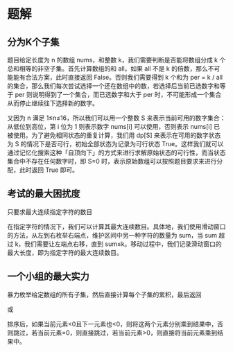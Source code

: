 # 题解
## 分为K个子集
题目给定长度为 n 的数组 nums，和整数 k，我们需要判断是否能将数组分成 k 个总和相等的非空子集。首先计算数组的和 all，如果 all 不是 k 的倍数，那么不可能能有合法方案，此时直接返回 False。否则我们需要得到 k 个和为 per = k / all
​
  的集合，那么我们每次尝试选择一个还在数组中的数，若选择后当前已选数字和等于 per 则说明得到了一个集合，而已选数字和大于 per 时，不可能形成一个集合从而停止继续往下选择新的数字。

又因为 n 满足 1≤n≤16，所以我们可以用一个整数 S 来表示当前可用的数字集合：从低位到高位，第 i 位为 1 则表示数字 nums[i] 可以使用，否则表示 nums[i] 已被使用。为了避免相同状态的重复计算，我们用 dp[S] 来表示在可用的数字状态为 S 的情况下是否可行，初始全部状态为记录为可行状态 True。这样我们就可以通过记忆化搜索这种「自顶向下」的方式来进行求解原始状态的可行性，而当状态集合中不存在任何数字时，即 S=0 时，表示原始数组可以按照题目要求来进行分配，此时返回 True 即可。


## 考试的最大困扰度
只要求最大连续指定字符的数目

在指定字符的情况下，我们可以计算其最大连续数目。具体地，我们使用滑动窗口的方法，从左到右枚举右端点，维护区间中另一种字符的数量为 sum，当 sum 超过 k，我们需要让左端点右移，直到 sum≤k。移动过程中，我们记录滑动窗口的最大长度，即为指定字符的最大连续数目。

## 一个小组的最大实力
暴力枚举给定数组的所有子集，然后直接计算每个子集的累积，最后返回

或

排序后，如果当前元素<0且下一元素也<0，则将这两个元素分别乘到结果中，否则跳过，若当前元素=0，则直接跳过，若当前元素>0，则直接将当前元素乘到结果中。
